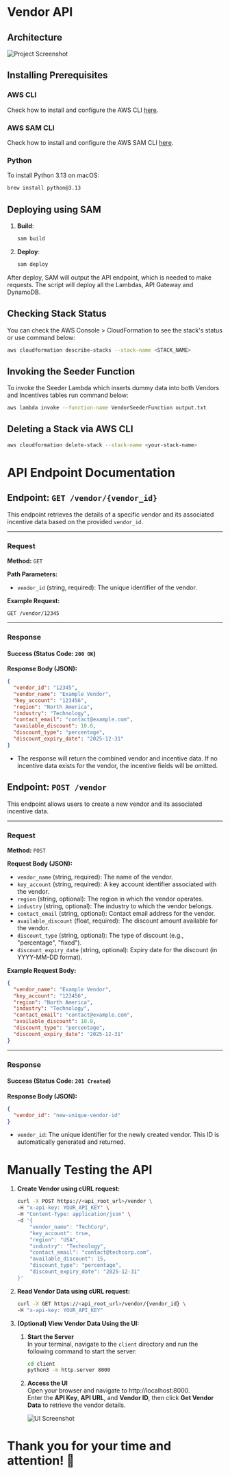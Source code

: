 # Vendor API

## Architecture

![Project Screenshot](docs/images/diagram1.jpg)


## Installing Prerequisites

### AWS CLI

Check how to install and configure the AWS CLI [here](./docs/AWS_CLI.md).

### AWS SAM CLI

Check how to install and configure the AWS SAM CLI [here](https://docs.aws.amazon.com/serverless-application-model/latest/developerguide/install-sam-cli.html#install-sam-cli-instructions).

### Python
To install Python 3.13 on macOS:

```bash
brew install python@3.13
```

## Deploying using SAM

1. **Build**:
   ```bash
   sam build
   ```

2. **Deploy**:
   ```bash
   sam deploy
   ```

After deploy, SAM will output the API endpoint, which is needed to make requests. The script will deploy all the Lambdas, API Gateway and DynamoDB.

## Checking Stack Status

You can check the AWS Console > CloudFormation to see the stack's status or use command below:
```bash
aws cloudformation describe-stacks --stack-name <STACK_NAME>
```

## Invoking the Seeder Function

To invoke the Seeder Lambda which inserts dummy data into both Vendors and Incentives tables run command below:

```bash
aws lambda invoke --function-name VendorSeederFunction output.txt
```

## Deleting a Stack via AWS CLI

```bash
aws cloudformation delete-stack --stack-name <your-stack-name>
```


# API Endpoint Documentation


## Endpoint: `GET /vendor/{vendor_id}`

This endpoint retrieves the details of a specific vendor and its associated incentive data based on the provided `vendor_id`.

---

### **Request**

**Method:** `GET`

**Path Parameters:**
- `vendor_id` (string, required): The unique identifier of the vendor.

**Example Request:**
```
GET /vendor/12345
```

---

### **Response**

#### Success (Status Code: `200 OK`)

**Response Body (JSON):**
```json
{
  "vendor_id": "12345",
  "vendor_name": "Example Vendor",
  "key_account": "123456",
  "region": "North America",
  "industry": "Technology",
  "contact_email": "contact@example.com",
  "available_discount": 10.0,
  "discount_type": "percentage",
  "discount_expiry_date": "2025-12-31"
}
```

- The response will return the combined vendor and incentive data. If no incentive data exists for the vendor, the incentive fields will be omitted.

## Endpoint: `POST /vendor`

This endpoint allows users to create a new vendor and its associated incentive data.

---

### **Request**

**Method:** `POST`

**Request Body (JSON):**
- `vendor_name` (string, required): The name of the vendor.
- `key_account` (string, required): A key account identifier associated with the vendor.
- `region` (string, optional): The region in which the vendor operates.
- `industry` (string, optional): The industry to which the vendor belongs.
- `contact_email` (string, optional): Contact email address for the vendor.
- `available_discount` (float, required): The discount amount available for the vendor.
- `discount_type` (string, optional): The type of discount (e.g., "percentage", "fixed").
- `discount_expiry_date` (string, optional): Expiry date for the discount (in YYYY-MM-DD format).

**Example Request Body:**
```json
{
  "vendor_name": "Example Vendor",
  "key_account": "123456",
  "region": "North America",
  "industry": "Technology",
  "contact_email": "contact@example.com",
  "available_discount": 10.0,
  "discount_type": "percentage",
  "discount_expiry_date": "2025-12-31"
}
```

---

### **Response**

#### Success (Status Code: `201 Created`)

**Response Body (JSON):**
```json
{
  "vendor_id": "new-unique-vendor-id"
}
```

- `vendor_id`: The unique identifier for the newly created vendor. This ID is automatically generated and returned.


# Manually Testing the API

1. **Create Vendor using cURL request:**

    ```bash
    curl -X POST https://<api_root_url>/vendor \
    -H "x-api-key: YOUR_API_KEY" \
    -H "Content-Type: application/json" \
    -d '{
        "vendor_name": "TechCorp",
        "key_account": true,
        "region": "USA",
        "industry": "Technology",
        "contact_email": "contact@techcorp.com",
        "available_discount": 15,
        "discount_type": "percentage",
        "discount_expiry_date": "2025-12-31"
    }'
    ```

2. **Read Vendor Data using cURL request:**
    ```bash
    curl -X GET https://<api_root_url>/vendor/{vendor_id} \
    -H "x-api-key: YOUR_API_KEY"
    ```

3. **(Optional) View Vendor Data Using the UI:**

    1. **Start the Server**  
    In your terminal, navigate to the `client` directory and run the following command to start the server:
        ```bash
        cd client
        python3 -m http.server 8000
        ```

    2. **Access the UI**  
    Open your browser and navigate to http://localhost:8000.  
    Enter the **API Key**, **API URL**, and **Vendor ID**, then click **Get Vendor Data** to retrieve the vendor details.

        ![UI Screenshot](docs/images/ui.jpg)

# Thank you for your time and attention! 🙂
